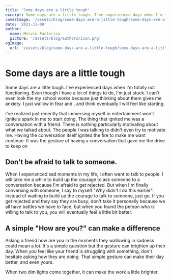 ```yaml
---
title: 'Some days are a little tough'
excerpt: Some days are a little tough. I've experienced days when I'm totally not functioning. Even though I have a lot of things to do, I'm just stuck.
coverImage: '/assets/blog/some-days-are-a-little-tough/some-days-are-a-little-tough.jpg'
date: '2021-11-08'
author:
  name: Melvin Factoriza
  picture: '/assets/blog/authors/icon.png'
ogImage:
  url: '/assets/blog/some-days-are-a-little-tough/some-days-are-a-little-tough.jpg'
---
```

# Some days are a little tough

Some days are a little tough. I've experienced days when I'm totally not functioning. Even though I have a lot of things to do, I'm just stuck. I can't even look the my school works because just thinking about them gives me anxiety. I just wallow in fear and , and think eventually I will feel like starting. 

I've realized just recently that immersing myself in entertainment won't ignite a spark in me to start doing. The thing that ignited me was a conversation with a friend. There is nothing particularly motivating about what we talked about. The people I was talking to didn't even try to motivate me. Having the conversation itself ignited the fire to make me want continue. It was the gesture of having a conversation that gave me the drive to keep on

## Don't be afraid to talk to someone. 
When I experienced sad moments in my life, I often want to talk to people. I will take me a while to build up the courage to ask someone to a conversation because I'm afraid to get rejected. But when I'm finally conversing with someone, I say to myself "Why didn't I do this earlier". Instead of waiting to build up the courage to talk to someone, just go. If you get rejected and they say they are busy, don't take it personally because we all have battles we have to face, but when you found the person who is willing to talk to you, you will eventually feel a little bit better.

## A simple "How are you?" can make a difference
Asking a friend how are you in the moments they wallowing in sadness could mean a lot. It's a simple question but the gesture can brighten up their day. When you feel like your friend is struggling with something, don't hesitate asking how they are doing. That simple gesture can make their day better, and even yours. 

When two dim lights come together, it can make the work a little brighter. 